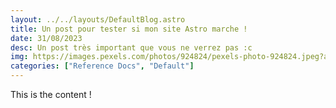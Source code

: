 ```yaml
---
layout: ../../layouts/DefaultBlog.astro
title: Un post pour tester si mon site Astro marche !
date: 31/08/2023
desc: Un post très important que vous ne verrez pas :c
img: https://images.pexels.com/photos/924824/pexels-photo-924824.jpeg?auto=compress&cs=tinysrgb&w=1260&h=750&dpr=1
categories: ["Reference Docs", "Default"]
---
```


This is the content !
